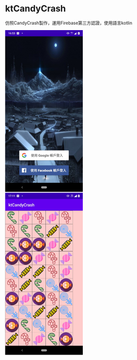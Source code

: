 # ktCandyCrash

仿照CandyCrash製作，運用Firebase第三方認證，使用語言kotlin


<img src="https://github.com/hunter0113/ktCandyCrash/blob/master/kt1.jpg" width="50%" height="50%">

<img src="https://github.com/hunter0113/ktCandyCrash/blob/master/kt2.jpg" width="50%" height="50%">
